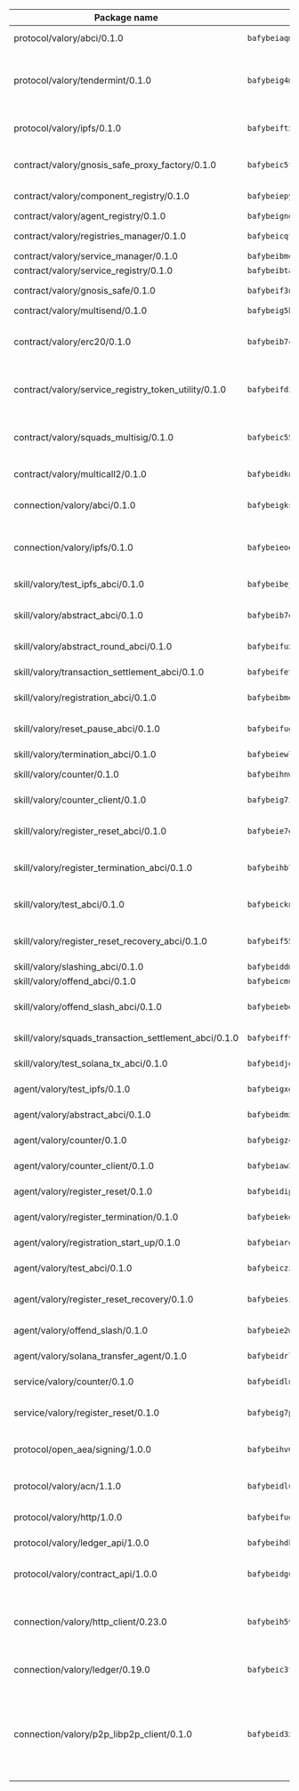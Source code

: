 | Package name                                                  | Package hash                                                  | Description                                                                                                                |
| ------------------------------------------------------------- | ------------------------------------------------------------- | -------------------------------------------------------------------------------------------------------------------------- |
| protocol/valory/abci/0.1.0                                    | `bafybeiaqmp7kocbfdboksayeqhkbrynvlfzsx4uy4x6nohywnmaig4an7u` | A protocol for ABCI requests and responses.                                                                                |
| protocol/valory/tendermint/0.1.0                              | `bafybeig4mi3vmlv5zpbjbfuzcgida6j5f2nhrpedxicmrrfjweqc5r7cra` | A protocol for communication between two AEAs to share tendermint configuration details.                                   |
| protocol/valory/ipfs/0.1.0                                    | `bafybeiftxi2qhreewgsc5wevogi7yc5g6hbcbo4uiuaibauhv3nhfcdtvm` | A protocol specification for IPFS requests and responses.                                                                  |
| contract/valory/gnosis_safe_proxy_factory/0.1.0               | `bafybeic5f3vnd3pkzlhapkzgtrfmer7otjg3xxaflxkadpz6prjxk3salq` | Gnosis Safe proxy factory (GnosisSafeProxyFactory) contract                                                                |
| contract/valory/component_registry/0.1.0                      | `bafybeiepywewigowj533f55orx7oys3kk5lgdc247p2267scqfyp4gnqle` | Component registry contract                                                                                                |
| contract/valory/agent_registry/0.1.0                          | `bafybeignghdk7oqvyg722gz66tbuj2vj4vkatguj4b6lf5fqzqxkktcke4` | Agent registry contract                                                                                                    |
| contract/valory/registries_manager/0.1.0                      | `bafybeicqf5y3kj42ow45hjcmnglose5n7bwpm2zl3ufuuevou24ewmgbde` | Registries Manager contract                                                                                                |
| contract/valory/service_manager/0.1.0                         | `bafybeibmqewfh5wnayopneyv4vx35n5k7loavzmcazyevntdoskw7vasom` | Service Manager contract                                                                                                   |
| contract/valory/service_registry/0.1.0                        | `bafybeibtaa6tvhzoo4osu3moilxtwxbfwqo3vt7rsr3ugjugzwndzkkmd4` | Service Registry contract                                                                                                  |
| contract/valory/gnosis_safe/0.1.0                             | `bafybeif3n23srpc7kouvry6c5h3qmd4h63vtd3gg7el2upjm6xac6mligi` | Gnosis Safe (GnosisSafeL2) contract                                                                                        |
| contract/valory/multisend/0.1.0                               | `bafybeig5byt5urg2d2bsecufxe5ql7f4mezg3mekfleeh32nmuusx66p4y` | MultiSend contract                                                                                                         |
| contract/valory/erc20/0.1.0                                   | `bafybeib7ctk3deleyxayrqvropewefr2muj4kcqe3t3wscak25bjmxnqwe` | The scaffold contract scaffolds a contract to be implemented by the developer.                                             |
| contract/valory/service_registry_token_utility/0.1.0          | `bafybeifdia2y5546tvk6xzxeaqzf2n5n7dutj2hdzbgenxohaqhjtnjqm4` | The scaffold contract scaffolds a contract to be implemented by the developer.                                             |
| contract/valory/squads_multisig/0.1.0                         | `bafybeic55yld3cs7ctsizbb6uvb2x2uscz7bha3xrj3fhnkihnosye5dbi` | The scaffold contract scaffolds a contract to be implemented by the developer.                                             |
| contract/valory/multicall2/0.1.0                              | `bafybeidknrbt2lhfwt3kt6jvveatnztcjc3akupm3relrzdprj46vxpagu` | The MakerDAO multicall2 contract.                                                                                          |
| connection/valory/abci/0.1.0                                  | `bafybeigks2eqrpf5zn3qbah2uzf3fcpvqstommftpxlyhs32cjdg32lzea` | connection to wrap communication with an ABCI server.                                                                      |
| connection/valory/ipfs/0.1.0                                  | `bafybeieogncafs6j6akrvsj6oi63iwhuunjyssmhz736vrl2sku4jc77za` | A connection responsible for uploading and downloading files from IPFS.                                                    |
| skill/valory/test_ipfs_abci/0.1.0                             | `bafybeibejh3pt5su7i3quqbolbw7ssc3kabkmyeykb7d5o6w5neummyzeu` | IPFS e2e testing application.                                                                                              |
| skill/valory/abstract_abci/0.1.0                              | `bafybeib7e2jgxellzjhplmf7nxbiwiapzljniuek6bodiekdbvarvxs67i` | The abci skill provides a template of an ABCI application.                                                                 |
| skill/valory/abstract_round_abci/0.1.0                        | `bafybeifux4qd4pnzhktwwmyla774ohc3zhmcytree6epx3qv6t5dpxs34q` | abstract round-based ABCI application                                                                                      |
| skill/valory/transaction_settlement_abci/0.1.0                | `bafybeifet2kallhm4nuv4yzwrclqhun57nookoqrqaamh6m7tnmi6xmcja` | ABCI application for transaction settlement.                                                                               |
| skill/valory/registration_abci/0.1.0                          | `bafybeibmquayo677c6zpzbpz6adhftzilnul6y2ttfljurzg2h5f5h2rpe` | ABCI application for common apps.                                                                                          |
| skill/valory/reset_pause_abci/0.1.0                           | `bafybeifuga7kdwq4ciklcclnvwvkncizytowopafup5he6h47nmyk3cgfa` | ABCI application for resetting and pausing app executions.                                                                 |
| skill/valory/termination_abci/0.1.0                           | `bafybeiewlrm2fnljesueg324qgf43brppa2ijo23xn7huw7pdqdegybxbm` | Termination skill.                                                                                                         |
| skill/valory/counter/0.1.0                                    | `bafybeihnwngsylyoiw6luqie7bikbfh4du3szbpdolezy44yhdjd7f3zre` | The ABCI Counter application example.                                                                                      |
| skill/valory/counter_client/0.1.0                             | `bafybeig7ilg6vpcctmnusgvl7y5oxjtrrmwkfduj5p4swuwph72oclwm3i` | A client for the ABCI counter application.                                                                                 |
| skill/valory/register_reset_abci/0.1.0                        | `bafybeie7gugp2xbrarz3iaojsxkbcap6c2v4aumn2c54opkfpd7jm5h4ve` | ABCI application for dummy skill that registers and resets                                                                 |
| skill/valory/register_termination_abci/0.1.0                  | `bafybeihb7xd6meo5kpd62vbqjl6uj4av2jrdm623glh26nguol4cf7bhum` | ABCI application for dummy skill that registers and resets                                                                 |
| skill/valory/test_abci/0.1.0                                  | `bafybeicknu7jlvgxqds625pmceuty73ijjfo4ywqvhvk4v3e3tf4xkvffu` | ABCI application for testing the ABCI connection.                                                                          |
| skill/valory/register_reset_recovery_abci/0.1.0               | `bafybeif55lapsxphpzc72klbtutbygngwaqfcxrfuk3x6woo2l3eh4u7ni` | ABCI application for dummy skill that registers and resets                                                                 |
| skill/valory/slashing_abci/0.1.0                              | `bafybeiddmuxfjotpvcumcdw7wrbkt65flmgjhif6utcjmxgkcqqgmxdt3y` | Slashing skill.                                                                                                            |
| skill/valory/offend_abci/0.1.0                                | `bafybeicmukkplzw6wj4edpxpr3takmgeswtd3x7zimza5d3wzde5ndnvvy` | Offend ABCI application.                                                                                                   |
| skill/valory/offend_slash_abci/0.1.0                          | `bafybeiebdr5v6zkeqpbop4uzw4zilq3rqeebwy4x6abjqmnkr4vkqr7ate` | ABCI application used in order to test the slashing abci                                                                   |
| skill/valory/squads_transaction_settlement_abci/0.1.0         | `bafybeiffvqkz6a2riak4eatoktobldwpvd2g67zyydxmxkze6nrjhv4cxm` | ABCI application for transaction settlement.                                                                               |
| skill/valory/test_solana_tx_abci/0.1.0                        | `bafybeidjgzhe63wajcdb4w4fianyzat5s5z2dubg3br4lyexruxynckgpy` | SOLANA e2e testing application.                                                                                            |
| agent/valory/test_ipfs/0.1.0                                  | `bafybeigxg5jwfsmeiwltqqlkkoray4bystpaqnfrcyx7nu4k73n25gndk4` | Agent for testing the ABCI connection.                                                                                     |
| agent/valory/abstract_abci/0.1.0                              | `bafybeidmxrdl6bnbpqo2xl2zv2lwuh2zalpan4i6trgsnalrygkaigwy7y` | The abstract ABCI AEA - for testing purposes only.                                                                         |
| agent/valory/counter/0.1.0                                    | `bafybeigzc5ebn4obammyzewkppj65oifosmbchsfoicx57yuefbb4w5ste` | The ABCI Counter example as an AEA                                                                                         |
| agent/valory/counter_client/0.1.0                             | `bafybeiaw3uwtjkejfv7teoanutk5chsqjmbjculac5tq4mpllbnn4dbs4i` | The ABCI Counter example as an AEA                                                                                         |
| agent/valory/register_reset/0.1.0                             | `bafybeidipkcmz3cg2xkil5g3m5b4zx4gtqnjlu2wo7kmvw67flodwvnevy` | Register reset to replicate Tendermint issue.                                                                              |
| agent/valory/register_termination/0.1.0                       | `bafybeiekqezk3iwa4gi55obrgpsssh7yz26vd6mu42wxwz74uv5hahz2je` | Register terminate to test the termination feature.                                                                        |
| agent/valory/registration_start_up/0.1.0                      | `bafybeiarqnelhmjksyaida4lzctcokot3lprx6nza36vf6f6tk2we7voba` | Registration start-up ABCI example.                                                                                        |
| agent/valory/test_abci/0.1.0                                  | `bafybeiczz2qr3ehgkkkgnwkfysijcs6stni7rhuw45pyhcowdp6i6dtfsy` | Agent for testing the ABCI connection.                                                                                     |
| agent/valory/register_reset_recovery/0.1.0                    | `bafybeiesinp6rk2z6r36xhxmrwwewp43jaqukzwjx5wgvnketxwimx2nji` | Agent to showcase hard reset as a recovery mechanism.                                                                      |
| agent/valory/offend_slash/0.1.0                               | `bafybeie2wofaofne6dtvc2j4icmuafvke7ujc527guknb7vt5kbcj77xda` | Offend and slash to test the slashing feature.                                                                             |
| agent/valory/solana_transfer_agent/0.1.0                      | `bafybeidrlwp5ivbzztibivto7m3hx2lw3g7ctg6rnh2xpn6eknzkoi523y` | Register terminate to test the termination feature.                                                                        |
| service/valory/counter/0.1.0                                  | `bafybeidlne5u2ipp7emdkqfugu7cmn3d7bloqd6b3qiavwwx4v4qjs3xhq` | A set of agents incrementing a counter                                                                                     |
| service/valory/register_reset/0.1.0                           | `bafybeig7pxxneaubxsz47dlaxxhnmzqxaytmxxo5vym32ltytz2cq7eddm` | Test and debug tendermint reset mechanism.                                                                                 |
| protocol/open_aea/signing/1.0.0                               | `bafybeihv62fim3wl2bayavfcg3u5e5cxu3b7brtu4cn5xoxd6lqwachasi` | A protocol for communication between skills and decision maker.                                                            |
| protocol/valory/acn/1.1.0                                     | `bafybeidluaoeakae3exseupaea4i3yvvk5vivyt227xshjlffywwxzcxqe` | The protocol used for envelope delivery on the ACN.                                                                        |
| protocol/valory/http/1.0.0                                    | `bafybeifugzl63kfdmwrxwphrnrhj7bn6iruxieme3a4ntzejf6kmtuwmae` | A protocol for HTTP requests and responses.                                                                                |
| protocol/valory/ledger_api/1.0.0                              | `bafybeihdk6psr4guxmbcrc26jr2cbgzpd5aljkqvpwo64bvaz7tdti2oni` | A protocol for ledger APIs requests and responses.                                                                         |
| protocol/valory/contract_api/1.0.0                            | `bafybeidgu7o5llh26xp3u3ebq3yluull5lupiyeu6iooi2xyymdrgnzq5i` | A protocol for contract APIs requests and responses.                                                                       |
| connection/valory/http_client/0.23.0                          | `bafybeih5vzo22p2umhqo52nzluaanxx7kejvvpcpdsrdymckkyvmsim6gm` | The HTTP_client connection that wraps a web-based client connecting to a RESTful API specification.                        |
| connection/valory/ledger/0.19.0                               | `bafybeic3ft7l7ca3qgnderm4xupsfmyoihgi27ukotnz7b5hdczla2enya` | A connection to interact with any ledger API and contract API.                                                             |
| connection/valory/p2p_libp2p_client/0.1.0                     | `bafybeid3xg5k2ol5adflqloy75ibgljmol6xsvzvezebsg7oudxeeolz7e` | The libp2p client connection implements a tcp connection to a running libp2p node as a traffic delegate to send/receive envelopes to/from agents in the DHT. |
